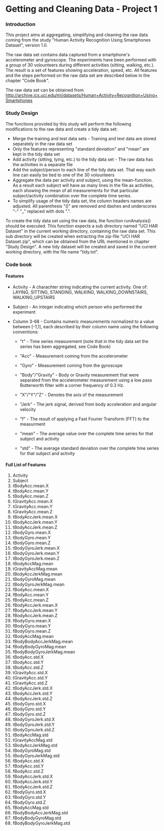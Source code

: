 Getting and Cleaning Data - Project 1
==============

### Introduction

This project aims at aggregating, simplifying and cleaning the raw data coming from the study "Human Activity Recognition Using Smartphones Dataset", version 1.0.

The raw data set contains data captured from a smartphone's accelerometer and gyroscope. The experiments have been performed with a group of 30 volounteers during different activities (sitting, walking, etc.). The result is a set of features showing acceleration, speed, etc. All features and the steps performed on the raw data set are described below in the chapter "Code Book".

The raw data set can be obtained from http://archive.ics.uci.edu/ml/datasets/Human+Activity+Recognition+Using+Smartphones

### Study Design

The functions provided by this study will perform the following modifications to the raw data and create a tidy data set:

* Merge the training and test data sets - Training and test data are stored separately in the raw data set
* Only the features representing "standard deviation" and "mean" are kept in the tidy data set
* Add activity (sitting, lying, etc.) to the tidy data set - The raw data has the activities in a separate file
* Add the subject/person to each line of the tidy data set. That way each line can easily be tied to one of the 30 volounteers
* Aggregate the data per activity and subject, using the mean-function. As a result each subject will have as many lines in the file as activities, each showing the mean of all measurements for that particular subject/activity combination over the complete time series.
* To simplify usage of the tidy data set, the column headers names are adjusted. All parenthesis "()" are removed and dashes and underscores "-" "_" replaced with dots ".".

To create the tidy data set using the raw data, the function runAnalysis() should be executed. This function expects a sub directory named "UCI HAR Dataset" in the current working directory, containing the raw data set. This sub directory will be created when extracting the zip-file "UCI HAR Dataset.zip", which can be obtained from the URL mentioned in chapter "Study Design". A new tidy dataset will be created and saved in the current working directory, with the file name "tidy.txt".

### Code book

#### Features

* Activity - A charachter string indicating the current activity. One of: LAYING, SITTING, STANDING, WALKING, WALKING_DOWNSTAIRS, WALKING_UPSTAIRS

* Subject - An integer indicating which person who performed the experiment

* Column 3-68 - Contains numeric measurements normalized to a value between [-1,1], each described by their column name using the following conventions:

  * "t" - Time series measurement (note that in the tidy data set the series has been aggregated, see Code Book)
  
  * "Acc" - Measurement coming from the accelerometer
  
  * "Gyro" - Measurement coming from the gyroscope
  
  * "Body"/"Gravity" - Body or Gravity measurement that were separated from the accelerometer measurement using a low pass Butterworth filter with a corner frequency of 0.3 Hz.
  
  * "X"/"Y"/"Z" - Denotes the axis of the measurement
  
  * "Jerk" - The jerk signal, derived from body acceleration and angular velocity
  
  * "f" - The result of applying a Fast Fourier Transform (FFT) to the measurment
  
  * "mean" - The average value over the complete time series for that subject and activity
  
  * "std" - The average standard deviation over the complete time series for that subject and activity

#### Full List of Features

1. Activity
2. Subject
3. tBodyAcc.mean.X
4. tBodyAcc.mean.Y
5. tBodyAcc.mean.Z
6. tGravityAcc.mean.X
7. tGravityAcc.mean.Y
8. tGravityAcc.mean.Z
9. tBodyAccJerk.mean.X
10. tBodyAccJerk.mean.Y
11. tBodyAccJerk.mean.Z
12. tBodyGyro.mean.X
13. tBodyGyro.mean.Y
14. tBodyGyro.mean.Z
15. tBodyGyroJerk.mean.X
16. tBodyGyroJerk.mean.Y
17. tBodyGyroJerk.mean.Z
18. tBodyAccMag.mean
19. tGravityAccMag.mean
20. tBodyAccJerkMag.mean
21. tBodyGyroMag.mean
22. tBodyGyroJerkMag.mean
23. fBodyAcc.mean.X
24. fBodyAcc.mean.Y
25. fBodyAcc.mean.Z
26. fBodyAccJerk.mean.X
27. fBodyAccJerk.mean.Y
28. fBodyAccJerk.mean.Z
29. fBodyGyro.mean.X
30. fBodyGyro.mean.Y
31. fBodyGyro.mean.Z
32. fBodyAccMag.mean
33. fBodyBodyAccJerkMag.mean
34. fBodyBodyGyroMag.mean
35. fBodyBodyGyroJerkMag.mean
36. tBodyAcc.std.X
37. tBodyAcc.std.Y
38. tBodyAcc.std.Z
39. tGravityAcc.std.X
40. tGravityAcc.std.Y
41. tGravityAcc.std.Z
42. tBodyAccJerk.std.X
43. tBodyAccJerk.std.Y
44. tBodyAccJerk.std.Z
45. tBodyGyro.std.X
46. tBodyGyro.std.Y
47. tBodyGyro.std.Z
48. tBodyGyroJerk.std.X
49. tBodyGyroJerk.std.Y
50. tBodyGyroJerk.std.Z
51. tBodyAccMag.std
52. tGravityAccMag.std
53. tBodyAccJerkMag.std
54. tBodyGyroMag.std
55. tBodyGyroJerkMag.std
56. fBodyAcc.std.X
57. fBodyAcc.std.Y
58. fBodyAcc.std.Z
59. fBodyAccJerk.std.X
60. fBodyAccJerk.std.Y
61. fBodyAccJerk.std.Z
62. fBodyGyro.std.X
63. fBodyGyro.std.Y
64. fBodyGyro.std.Z
65. fBodyAccMag.std
66. fBodyBodyAccJerkMag.std
67. fBodyBodyGyroMag.std
68. fBodyBodyGyroJerkMag.std

